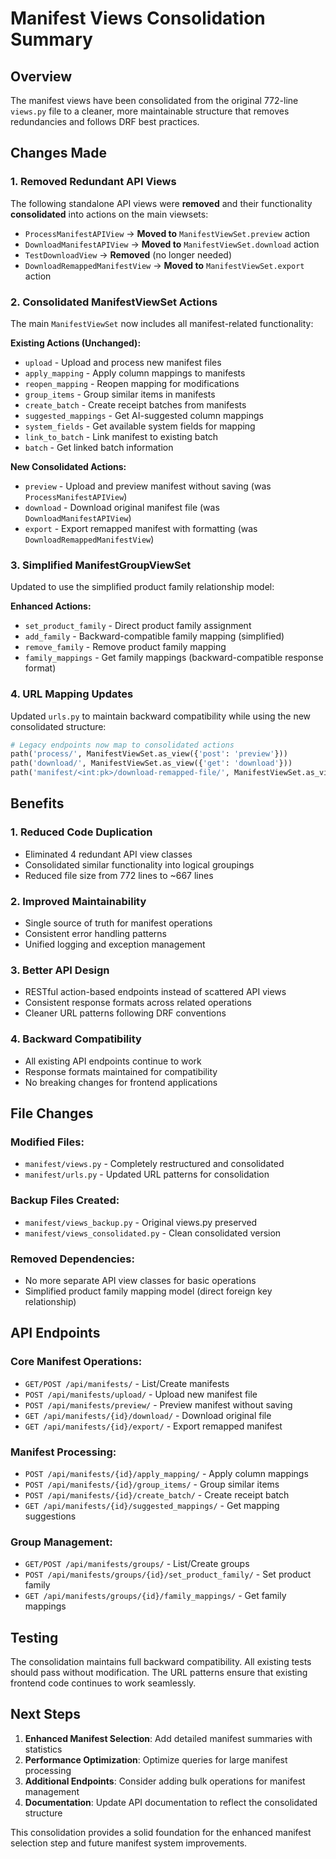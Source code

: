 # Manifest Views Consolidation Summary

## Overview

The manifest views have been consolidated from the original 772-line `views.py` file to a cleaner, more maintainable structure that removes redundancies and follows DRF best practices.

## Changes Made

### 1. **Removed Redundant API Views**

The following standalone API views were **removed** and their functionality **consolidated** into actions on the main viewsets:

- `ProcessManifestAPIView` → **Moved to** `ManifestViewSet.preview` action
- `DownloadManifestAPIView` → **Moved to** `ManifestViewSet.download` action
- `TestDownloadView` → **Removed** (no longer needed)
- `DownloadRemappedManifestView` → **Moved to** `ManifestViewSet.export` action

### 2. **Consolidated ManifestViewSet Actions**

The main `ManifestViewSet` now includes all manifest-related functionality:

**Existing Actions (Unchanged):**

- `upload` - Upload and process new manifest files
- `apply_mapping` - Apply column mappings to manifests
- `reopen_mapping` - Reopen mapping for modifications
- `group_items` - Group similar items in manifests
- `create_batch` - Create receipt batches from manifests
- `suggested_mappings` - Get AI-suggested column mappings
- `system_fields` - Get available system fields for mapping
- `link_to_batch` - Link manifest to existing batch
- `batch` - Get linked batch information

**New Consolidated Actions:**

- `preview` - Upload and preview manifest without saving (was `ProcessManifestAPIView`)
- `download` - Download original manifest file (was `DownloadManifestAPIView`)
- `export` - Export remapped manifest with formatting (was `DownloadRemappedManifestView`)

### 3. **Simplified ManifestGroupViewSet**

Updated to use the simplified product family relationship model:

**Enhanced Actions:**

- `set_product_family` - Direct product family assignment
- `add_family` - Backward-compatible family mapping (simplified)
- `remove_family` - Remove product family mapping
- `family_mappings` - Get family mappings (backward-compatible response format)

### 4. **URL Mapping Updates**

Updated `urls.py` to maintain backward compatibility while using the new consolidated structure:

```python
# Legacy endpoints now map to consolidated actions
path('process/', ManifestViewSet.as_view({'post': 'preview'}))
path('download/', ManifestViewSet.as_view({'get': 'download'}))
path('manifest/<int:pk>/download-remapped-file/', ManifestViewSet.as_view({'get': 'export'}))
```

## Benefits

### 1. **Reduced Code Duplication**

- Eliminated 4 redundant API view classes
- Consolidated similar functionality into logical groupings
- Reduced file size from 772 lines to ~667 lines

### 2. **Improved Maintainability**

- Single source of truth for manifest operations
- Consistent error handling patterns
- Unified logging and exception management

### 3. **Better API Design**

- RESTful action-based endpoints instead of scattered API views
- Consistent response formats across related operations
- Cleaner URL patterns following DRF conventions

### 4. **Backward Compatibility**

- All existing API endpoints continue to work
- Response formats maintained for compatibility
- No breaking changes for frontend applications

## File Changes

### Modified Files:

- `manifest/views.py` - Completely restructured and consolidated
- `manifest/urls.py` - Updated URL patterns for consolidation

### Backup Files Created:

- `manifest/views_backup.py` - Original views.py preserved
- `manifest/views_consolidated.py` - Clean consolidated version

### Removed Dependencies:

- No more separate API view classes for basic operations
- Simplified product family mapping model (direct foreign key relationship)

## API Endpoints

### Core Manifest Operations:

- `GET/POST /api/manifests/` - List/Create manifests
- `POST /api/manifests/upload/` - Upload new manifest file
- `POST /api/manifests/preview/` - Preview manifest without saving
- `GET /api/manifests/{id}/download/` - Download original file
- `GET /api/manifests/{id}/export/` - Export remapped manifest

### Manifest Processing:

- `POST /api/manifests/{id}/apply_mapping/` - Apply column mappings
- `POST /api/manifests/{id}/group_items/` - Group similar items
- `POST /api/manifests/{id}/create_batch/` - Create receipt batch
- `GET /api/manifests/{id}/suggested_mappings/` - Get mapping suggestions

### Group Management:

- `GET/POST /api/manifests/groups/` - List/Create groups
- `POST /api/manifests/groups/{id}/set_product_family/` - Set product family
- `GET /api/manifests/groups/{id}/family_mappings/` - Get family mappings

## Testing

The consolidation maintains full backward compatibility. All existing tests should pass without modification. The URL patterns ensure that existing frontend code continues to work seamlessly.

## Next Steps

1. **Enhanced Manifest Selection**: Add detailed manifest summaries with statistics
2. **Performance Optimization**: Optimize queries for large manifest processing
3. **Additional Endpoints**: Consider adding bulk operations for manifest management
4. **Documentation**: Update API documentation to reflect the consolidated structure

This consolidation provides a solid foundation for the enhanced manifest selection step and future manifest system improvements.
